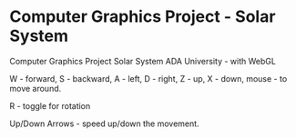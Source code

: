 # Computer Graphics Project - Solar System
Computer Graphics Project Solar System ADA University - with WebGL

W - forward, S - backward, A - left, D - right, Z - up, X - down, mouse - to move around.


R - toggle for rotation


Up/Down Arrows - speed up/down the movement.
